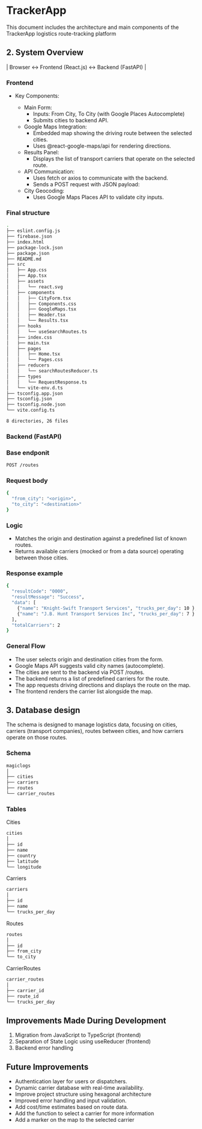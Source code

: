 # TrackerApp

This document includes the architecture and main components of the TrackerApp logistics route-tracking platform

## 2. System Overview

| Browser ↔️ Frontend (React.js) ↔️ Backend (FastAPI) |

### Frontend

- Key Components:

  - Main Form:
    - Inputs: From City, To City (with Google Places Autocomplete)
    - Submits cities to backend API.
  - Google Maps Integration:
    - Embedded map showing the driving route between the selected cities.
    - Uses @react-google-maps/api for rendering directions.
  - Results Panel:
    - Displays the list of transport carriers that operate on the selected route.
  - API Communication:
    - Uses fetch or axios to communicate with the backend.
    - Sends a POST request with JSON payload:
  - City Geocoding:
    - Uses Google Maps Places API to validate city inputs.

### Final structure

```bash
.
├── eslint.config.js
├── firebase.json
├── index.html
├── package-lock.json
├── package.json
├── README.md
├── src
│   ├── App.css
│   ├── App.tsx
│   ├── assets
│   │   └── react.svg
│   ├── components
│   │   ├── CityForm.tsx
│   │   ├── Components.css
│   │   ├── GoogleMaps.tsx
│   │   ├── Header.tsx
│   │   └── Results.tsx
│   ├── hooks
│   │   └── useSearchRoutes.ts
│   ├── index.css
│   ├── main.tsx
│   ├── pages
│   │   ├── Home.tsx
│   │   └── Pages.css
│   ├── reducers
│   │   └── searchRoutesReducer.ts
│   ├── types
│   │   └── RequestResponse.ts
│   └── vite-env.d.ts
├── tsconfig.app.json
├── tsconfig.json
├── tsconfig.node.json
└── vite.config.ts

8 directories, 26 files
```

### Backend (FastAPI)

### Base endponit

```bash
POST /routes
```

### Request body

```bash
{
  "from_city": "<origin>",
  "to_city": "<destination>"
}
```

### Logic

- Matches the origin and destination against a predefined list of known routes.
- Returns available carriers (mocked or from a data source) operating between those cities.

### Response example

```bash
{
  "resultCode": "0000",
  "resultMessage": "Success",
  "data": [
    {"name": "Knight-Swift Transport Services", "trucks_per_day": 10 },
    {"name": "J.B. Hunt Transport Services Inc", "trucks_per_day": 7 }
  ],
  "totalCarriers": 2
}
```

### General Flow

- The user selects origin and destination cities from the form.
- Google Maps API suggests valid city names (autocomplete).
- The cities are sent to the backend via POST /routes.
- The backend returns a list of predefined carriers for the route.
- The app requests driving directions and displays the route on the map.
- The frontend renders the carrier list alongside the map.

## 3. Database design

The schema is designed to manage logistics data, focusing on cities, carriers (transport companies), routes between cities, and how carriers operate on those routes.

### Schema

```bash
magiclogs
│
├── cities
├── carriers
├── routes
└── carrier_routes
```

### Tables

Cities

```bash
cities
│
├── id
├── name
├── country
├── latitude
└── longitude
```

Carriers

```bash
carriers
│
├── id
├── name
└── trucks_per_day
```

Routes

```bash
routes
│
├── id
├── from_city
└── to_city
```

CarrierRoutes

```bash
carrier_routes
│
├── carrier_id
├── route_id
└── trucks_per_day
```

## Improvements Made During Development

1. Migration from JavaScript to TypeScript (frontend)
2. Separation of State Logic using useReducer (frontend)
3. Backend error handling

## Future Improvements

- Authentication layer for users or dispatchers.
- Dynamic carrier database with real-time availability.
- Improve project structure using hexagonal architecture
- Improved error handling and input validation.
- Add cost/time estimates based on route data.
- Add the function to select a carrier for more information
- Add a marker on the map to the selected carrier
